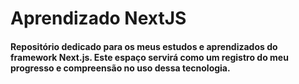 # Aprendizado NextJS
#### Repositório dedicado para os meus estudos e aprendizados do framework Next.js. Este espaço servirá como um registro do meu progresso e compreensão no uso dessa tecnologia.
